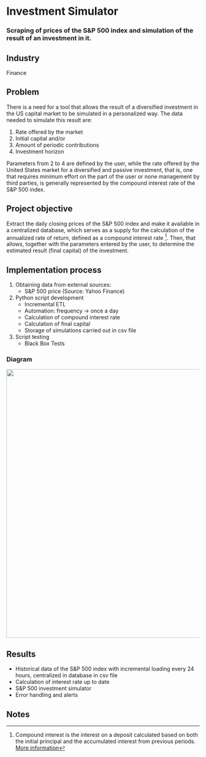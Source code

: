 # Investment Simulator
### Scraping of prices of the S&P 500 index and simulation of the result of an investment in it.

## Industry
Finance

## Problem
There is a need for a tool that allows the result of a diversified investment in the US capital market to be simulated in a personalized way. The data needed to simulate this result are:

1. Rate offered by the market
2. Initial capital and/or 
3. Amount of periodic contributions
4. Investment horizon

Parameters from 2 to 4 are defined by the user, while the rate offered by the United States market for a diversified and passive investment, that is, one that requires minimum effort on the part of the user or none management by third parties, is generally represented by the compound interest rate of the S&P 500 index.

## Project objective
Extract the daily closing prices of the S&P 500 index and make it available in a centralized database, which serves as a supply for the calculation of the annualized rate of return, defined as a compound interest rate [^1]. Then, that allows, together with the parameters entered by the user, to determine the estimated result (final capital) of the investment.

## Implementation process
1. Obtaining data from external sources:
   * S&P 500 price (Source: Yahoo Finance)
2. Python script development
   * Incremental ETL
   * Automation: frequency -> once a day
   * Calculation of compound interest rate
   * Calculation of final capital
   * Storage of simulations carried out in csv file
3. Script testing
   * Black Box Tests

### Diagram

<img src="https://github.com/agostinagranja/investment-simulator/blob/main/diagram.jpg" width="700"> 

## Results
* Historical data of the S&P 500 index with incremental loading every 24 hours, centralized in database in csv file
* Calculation of interest rate up to date
* S&P 500 investment simulator 
* Error handling and alerts

## Notes
[^1]: Compound interest is the interest on a deposit calculated based on both the initial principal and the accumulated interest from previous periods. [More information](https://www.investopedia.com/terms/c/compoundinterest.asp) 
